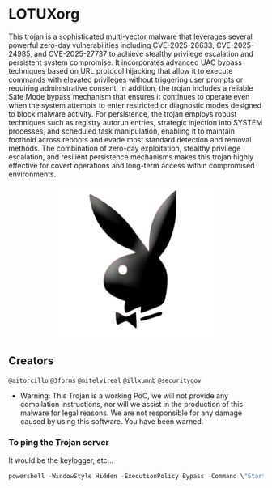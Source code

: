 # LOTUXorg

This trojan is a sophisticated multi-vector malware that leverages several powerful zero-day vulnerabilities including CVE-2025-26633, CVE-2025-24985, and CVE-2025-27737 to achieve stealthy privilege escalation and persistent system compromise. It incorporates advanced UAC bypass techniques based on URL protocol hijacking that allow it to execute commands with elevated privileges without triggering user prompts or requiring administrative consent. In addition, the trojan includes a reliable Safe Mode bypass mechanism that ensures it continues to operate even when the system attempts to enter restricted or diagnostic modes designed to block malware activity. For persistence, the trojan employs robust techniques such as registry autorun entries, strategic injection into SYSTEM processes, and scheduled task manipulation, enabling it to maintain foothold across reboots and evade most standard detection and removal methods. The combination of zero-day exploitation, stealthy privilege escalation, and resilient persistence mechanisms makes this trojan highly effective for covert operations and long-term access within compromised environments.

<p align="center">
  <img src="sutx.png" width="300" />
</p>

## Creators
 `@aitorcillo`
 `@3forms`
 `@mitelvireal`
 `@illxumnb`
 `@securitygov`

- Warning: This Trojan is a working PoC, we will not provide any compilation instructions, nor will we assist in the production of this malware for legal reasons. We are not responsible for any damage caused by using this software. You have been warned.

### To ping the Trojan server
It would be the keylogger, etc...

```swift
powershell -WindowStyle Hidden -ExecutionPolicy Bypass -Command \"Start-Process cmd -ArgumentList '/c ping -n 1 (IP) >nul' -WindowStyle Hidden\
``` 
